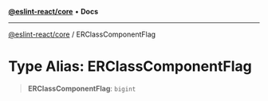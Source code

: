 [**@eslint-react/core**](../README.md) • **Docs**

***

[@eslint-react/core](../README.md) / ERClassComponentFlag

# Type Alias: ERClassComponentFlag

> **ERClassComponentFlag**: `bigint`

